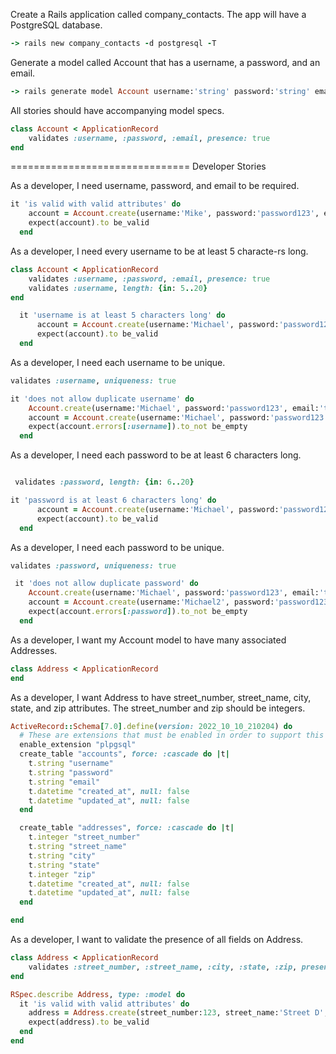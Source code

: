 Create a Rails application called company_contacts. The app will have a PostgreSQL database.

```Ruby
-> rails new company_contacts -d postgresql -T
```

Generate a model called Account that has a username, a password, and an email.

```Ruby
-> rails generate model Account username:'string' password:'string' email:'string'
```

All stories should have accompanying model specs.

```Ruby
class Account < ApplicationRecord
    validates :username, :password, :email, presence: true
end

```

===============================
Developer Stories

As a developer, I need username, password, and email to be required.

```Ruby
it 'is valid with valid attributes' do
    account = Account.create(username:'Mike', password:'password123', email:'thisis@fun.com')
    expect(account).to be_valid
  end
```

As a developer, I need every username to be at least 5 characte-rs long.

```Ruby
class Account < ApplicationRecord
    validates :username, :password, :email, presence: true
    validates :username, length: {in: 5..20}
end

  it 'username is at least 5 characters long' do
      account = Account.create(username:'Michael', password:'password123', email:'thisis@fun.com')
      expect(account).to be_valid
  end
```

As a developer, I need each username to be unique.

```Ruby
validates :username, uniqueness: true

it 'does not allow duplicate username' do
    Account.create(username:'Michael', password:'password123', email:'thisis@fun.com')
    account = Account.create(username:'Michael', password:'password123', email:'thisis@fun.com')
    expect(account.errors[:username]).to_not be_empty
  end

```

As a developer, I need each password to be at least 6 characters long.

```Ruby

 validates :password, length: {in: 6..20}

it 'password is at least 6 characters long' do
      account = Account.create(username:'Michael', password:'password123', email:'thisis@fun.com')
      expect(account).to be_valid
  end
```

As a developer, I need each password to be unique.

```Ruby
validates :password, uniqueness: true

 it 'does not allow duplicate password' do
    Account.create(username:'Michael', password:'password123', email:'thisis@fun.com')
    account = Account.create(username:'Michael2', password:'password123', email:'thisis2@fun.com')
    expect(account.errors[:password]).to_not be_empty
  end


```

As a developer, I want my Account model to have many associated Addresses.

```Ruby
class Address < ApplicationRecord
end

```

As a developer, I want Address to have street_number, street_name, city, state, and zip attributes. The street_number and zip should be integers.

```Ruby
ActiveRecord::Schema[7.0].define(version: 2022_10_10_210204) do
  # These are extensions that must be enabled in order to support this database
  enable_extension "plpgsql"
  create_table "accounts", force: :cascade do |t|
    t.string "username"
    t.string "password"
    t.string "email"
    t.datetime "created_at", null: false
    t.datetime "updated_at", null: false
  end

  create_table "addresses", force: :cascade do |t|
    t.integer "street_number"
    t.string "street_name"
    t.string "city"
    t.string "state"
    t.integer "zip"
    t.datetime "created_at", null: false
    t.datetime "updated_at", null: false
  end

end

```

As a developer, I want to validate the presence of all fields on Address.

```Ruby
class Address < ApplicationRecord
    validates :street_number, :street_name, :city, :state, :zip, presence: true
end

RSpec.describe Address, type: :model do
  it 'is valid with valid attributes' do
    address = Address.create(street_number:123, street_name:'Street D', city:'San Diego', state:'CA', zip:12345)
    expect(address).to be_valid
  end
end
```

